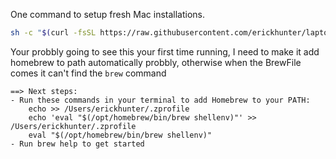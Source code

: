 One command to setup fresh Mac installations.
```sh
sh -c "$(curl -fsSL https://raw.githubusercontent.com/erickhunter/laptop/master/install.sh)"
```


Your probbly going to see this your first time running, 
I need to make it add homebrew to path automatically probbly, otherwise when
the BrewFile comes it can't find the ```brew``` command


```
==> Next steps:
- Run these commands in your terminal to add Homebrew to your PATH:
    echo >> /Users/erickhunter/.zprofile
    echo 'eval "$(/opt/homebrew/bin/brew shellenv)"' >> /Users/erickhunter/.zprofile
    eval "$(/opt/homebrew/bin/brew shellenv)"
- Run brew help to get started
```

